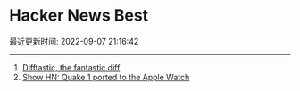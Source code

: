 # Hacker News Best

最近更新时间: 2022-09-07 21:16:42

--- 
1. [Difftastic, the fantastic diff](https://www.wilfred.me.uk/blog/2022/09/06/difftastic-the-fantastic-diff/) 
2. [Show HN: Quake 1 ported to the Apple Watch](https://github.com/MyOwnClone/quake_watch) 
